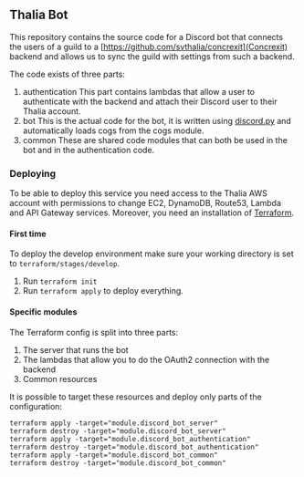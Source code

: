 Thalia Bot
----------

This repository contains the source code for a Discord bot that connects the users of a guild to a [https://github.com/svthalia/concrexit](Concrexit) backend and allows us to sync the guild with settings from such a backend.

The code exists of three parts:
1. authentication
This part contains lambdas that allow a user to authenticate with the backend and attach their Discord user to their Thalia account.
2. bot
This is the actual code for the bot, it is written using [discord.py](https://discordpy.readthedocs.io) and automatically loads cogs from the cogs module. 
3. common
These are shared code modules that can both be used in the bot and in the authentication code.


### Deploying

To be able to deploy this service you need access to the Thalia AWS account with permissions to change EC2, DynamoDB, Route53, Lambda and API Gateway services. Moreover, you need an installation of [Terraform](https://terraform.io).

#### First time

To deploy the develop environment make sure your working directory is set to `terraform/stages/develop`.

1. Run `terraform init`
2. Run `terraform apply` to deploy everything.

#### Specific modules

The Terraform config is split into three parts:
1. The server that runs the bot
2. The lambdas that allow you to do the OAuth2 connection with the backend
3. Common resources

It is possible to target these resources and deploy only parts of the configuration:

```
terraform apply -target="module.discord_bot_server"
terraform destroy -target="module.discord_bot_server"
terraform apply -target="module.discord_bot_authentication"
terraform destroy -target="module.discord_bot_authentication"
terraform apply -target="module.discord_bot_common"
terraform destroy -target="module.discord_bot_common"
```



